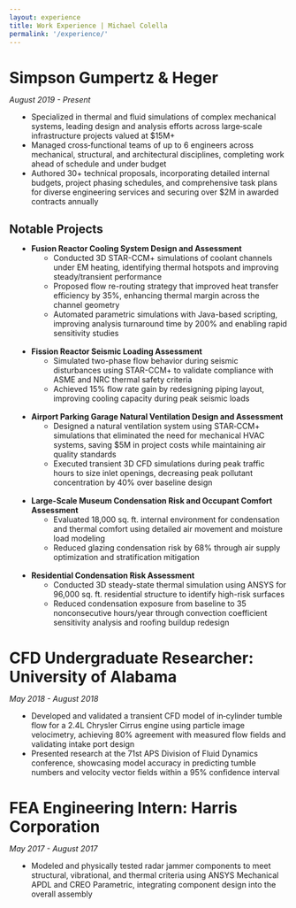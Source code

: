 ```yaml
---
layout: experience
title: Work Experience | Michael Colella
permalink: '/experience/'
---
```

<style>
    h1, h2, p {
        margin-bottom: 0px;
    }
    ul {
        padding-left: 40px;
        margin-bottom: 16px;
    }
</style>

# Simpson Gumpertz & Heger
*August 2019 - Present*
- Specialized in thermal and fluid simulations of complex mechanical systems, leading design and analysis efforts across large‐scale infrastructure projects valued at $15M+
- Managed cross‐functional teams of up to 6 engineers across mechanical, structural, and architectural disciplines, completing work ahead of schedule and under budget
- Authored 30+ technical proposals, incorporating detailed internal budgets, project phasing schedules, and comprehensive task plans for diverse engineering services and securing over $2M in awarded contracts annually

## Notable Projects

- **Fusion Reactor Cooling System Design and Assessment**
    - Conducted 3D STAR-CCM+ simulations of coolant channels under EM heating, identifying thermal hotspots and improving steady/transient performance
    - Proposed flow re-routing strategy that improved heat transfer efficiency by 35%, enhancing thermal margin across the channel geometry
    - Automated parametric simulations with Java-based scripting, improving analysis turnaround time by 200% and enabling rapid sensitivity studies

- **Fission Reactor Seismic Loading Assessment**
    - Simulated two-phase flow behavior during seismic disturbances using STAR-CCM+ to validate compliance with ASME and NRC thermal safety criteria
    - Achieved 15% flow rate gain by redesigning piping layout, improving cooling capacity during peak seismic loads

- **Airport Parking Garage Natural Ventilation Design and Assessment**
    - Designed a natural ventilation system using STAR‐CCM+ simulations that eliminated the need for mechanical HVAC systems, saving $5M in project costs while maintaining air quality standards
    - Executed transient 3D CFD simulations during peak traffic hours to size inlet openings, decreasing peak pollutant concentration by 40% over baseline design

- **Large-Scale Museum Condensation Risk and Occupant Comfort Assessment**
    - Evaluated 18,000 sq. ft. internal environment for condensation and thermal comfort using detailed air movement and moisture load modeling
    - Reduced glazing condensation risk by 68% through air supply optimization and stratification mitigation

- **Residential Condensation Risk Assessment**
    - Conducted 3D steady-state thermal simulation using ANSYS for 96,000 sq. ft. residential structure to identify high-risk surfaces
    - Reduced condensation exposure from baseline to 35 nonconsecutive hours/year through convection coefficient sensitivity analysis and roofing buildup redesign

# CFD Undergraduate Researcher: University of Alabama
*May 2018 - August 2018*
- Developed and validated a transient CFD model of in‐cylinder tumble flow for a 2.4L Chrysler Cirrus engine using particle image velocimetry, achieving 80% agreement with measured flow fields and validating intake port design
- Presented research at the 71st APS Division of Fluid Dynamics conference, showcasing model accuracy in predicting tumble numbers and velocity vector fields within a 95% confidence interval

# FEA Engineering Intern: Harris Corporation
*May 2017 - August 2017*
- Modeled and physically tested radar jammer components to meet structural, vibrational, and thermal criteria using ANSYS Mechanical APDL and CREO Parametric, integrating component design into the overall assembly